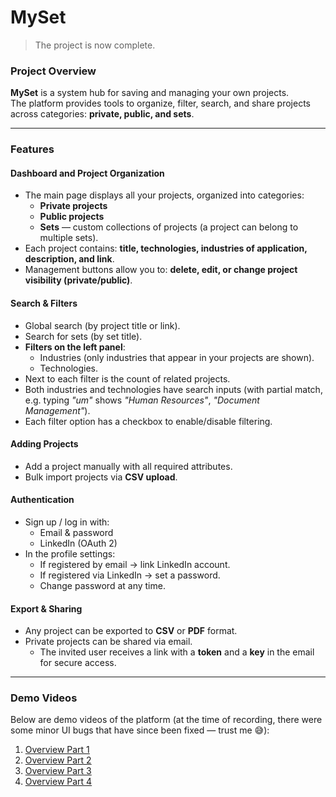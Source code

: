 # MySet

> The project is now complete.

### Project Overview
**MySet** is a system hub for saving and managing your own projects.  
The platform provides tools to organize, filter, search, and share projects across categories: **private, public, and sets**.  

---

### Features

#### Dashboard and Project Organization
- The main page displays all your projects, organized into categories:  
  - **Private projects**  
  - **Public projects**  
  - **Sets** — custom collections of projects (a project can belong to multiple sets).  
- Each project contains: **title, technologies, industries of application, description, and link**.  
- Management buttons allow you to: **delete, edit, or change project visibility (private/public)**.  

#### Search & Filters
- Global search (by project title or link).  
- Search for sets (by set title).  
- **Filters on the left panel**:  
  - Industries (only industries that appear in your projects are shown).  
  - Technologies.  
- Next to each filter is the count of related projects.  
- Both industries and technologies have search inputs (with partial match, e.g. typing *"um"* shows *"Human Resources"*, *"Document Management"*).  
- Each filter option has a checkbox to enable/disable filtering.  

#### Adding Projects
- Add a project manually with all required attributes.  
- Bulk import projects via **CSV upload**.  

#### Authentication
- Sign up / log in with:  
  - Email & password  
  - LinkedIn (OAuth 2)  
- In the profile settings:  
  - If registered by email → link LinkedIn account.  
  - If registered via LinkedIn → set a password.  
  - Change password at any time.  

#### Export & Sharing
- Any project can be exported to **CSV** or **PDF** format.  
- Private projects can be shared via email.  
  - The invited user receives a link with a **token** and a **key** in the email for secure access.  

---

### Demo Videos
Below are demo videos of the platform (at the time of recording, there were some minor UI bugs that have since been fixed — trust me 😅):  

1. [Overview Part 1](https://drive.google.com/file/d/1Mh4cUgBXo89twYR0PMNxtUDBezq4ckKM/view?usp=sharing)  
2. [Overview Part 2](https://drive.google.com/file/d/1RNdEG_8QPes2F4tIr0OFYXDvFP7cWYqH/view?usp=drive_link)  
3. [Overview Part 3](https://drive.google.com/file/d/1RZQHklk8qgWBXN0r8gLIVyIluMVrvj-X/view?usp=sharing)  
4. [Overview Part 4](https://drive.google.com/file/d/1xhwX1WP6hPId8SrKaBw2I36VeJlpKxbe/view?usp=sharing)  
